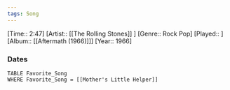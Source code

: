 ```yaml
---
tags: Song  
---
```

[Time:: 2:47]
[Artist:: [[The Rolling Stones]] ]
[Genre:: Rock Pop]
[Played:: ]
[Album:: [[Aftermath (1966)]]]
[Year:: 1966]
### Dates
````dataview
TABLE Favorite_Song
WHERE Favorite_Song = [[Mother's Little Helper]]
````